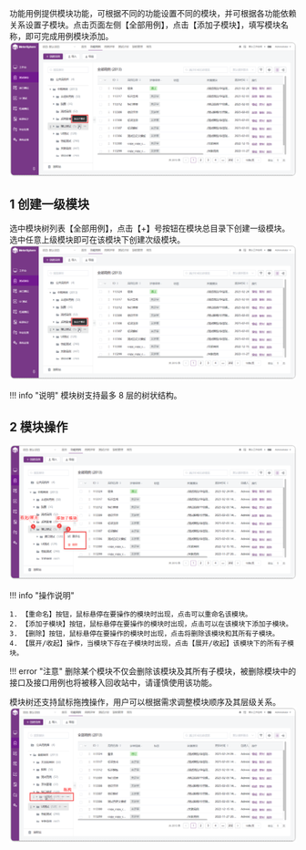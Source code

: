 功能用例提供模块功能，可根据不同的功能设置不同的模块，并可根据各功能依赖关系设置子模块。点击页面左侧【全部用例】，点击【添加子模块】，填写模块名称，即可完成用例模块添加。<br>
![!添加模块](../../../img/track/添加模块.png)

## 1 创建一级模块
选中模块树列表【全部用例】，点击【+】号按钮在模块总目录下创建一级模块。选中任意上级模块即可在该模块下创建次级模块。<br>
![!创建一级模块](../../../img/track/添加模块.png)

!!! info "说明"
    模块树支持最多 8 层的树状结构。

## 2 模块操作
![!模块操作](../../../img/track/模块操作.png)

!!! info "操作说明"

    1. 【重命名】按钮，鼠标悬停在要操作的模块时出现，点击可以重命名该模块。
    2. 【添加子模块】按钮，鼠标悬停在要操作的模块时出现，点击可以在该模块下添加子模块。
    3. 【删除】按钮，鼠标悬停在要操作的模块时出现，点击将删除该模块和其所有子模块。
    4. 【展开/收起】操作，当模块下存在子模块时出现，点击【展开/收起】该模块下的所有子模块。

!!! error "注意"
    删除某个模块不仅会删除该模块及其所有子模块，被删除模块中的接口及接口用例也将被移入回收站中，请谨慎使用该功能。

模块树还支持鼠标拖拽操作，用户可以根据需求调整模块顺序及其层级关系。
![!模块操作](../../../img/track/模块拖拽.png)